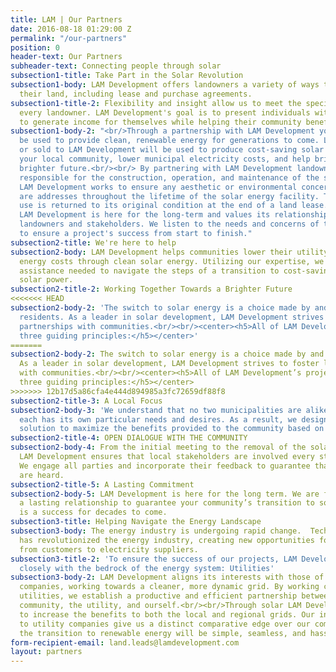 ```yaml
---
title: LAM | Our Partners
date: 2016-08-18 01:29:00 Z
permalink: "/our-partners"
position: 0
header-text: Our Partners
subheader-text: Connecting people through solar
subsection1-title: Take Part in the Solar Revolution
subsection1-body: LAM Development offers landowners a variety of ways to monetize
  their land, including lease and purchase agreements.
subsection1-title-2: Flexibility and insight allow us to meet the specific needs of
  every landowner. LAM Development's goal is to present individuals with opportunities
  to generate income for themselves while helping their community benefit from solar.
subsection1-body-2: "<br/>Through a partnership with LAM Development your land will
  be used to provide clean, renewable energy for generations to come. Land leased
  or sold to LAM Development will be used to produce cost-saving solar energy, improve
  your local community, lower municipal electricity costs, and help bring about a
  brighter future.<br/><br/> By partnering with LAM Development landowners are not
  responsible for the construction, operation, and maintenance of the solar facility.
  LAM Development works to ensure any aesthetic or environmental concerns of the landowners
  are addresses throughout the lifetime of the solar energy facility. The land we
  use is returned to its original condition at the end of a land lease.<br/><br/>
  LAM Development is here for the long-term and values its relationships with local
  landowners and stakeholders. We listen to the needs and concerns of the community
  to ensure a project's success from start to finish."
subsection2-title: We're here to help
subsection2-body: LAM Development helps communities lower their utility bills and
  energy costs through clean solar energy. Utilizing our expertise, we provide the
  assistance needed to navigate the steps of a transition to cost-saving renewable
  solar power.
subsection2-title-2: Working Together Towards a Brighter Future
<<<<<<< HEAD
subsection2-body-2: 'The switch to solar energy is a choice made by and for local
  residents. As a leader in solar development, LAM Development strives to foster lasting
  partnerships with communities.<br/><br/><center><h5>All of LAM Development’s projects follow
  three guiding principles:</h5></center>'
=======
subsection2-body-2: The switch to solar energy is a choice made by and for local residents.
  As a leader in solar development, LAM Development strives to foster lasting partnerships
  with communities.<br/><br/><center><h5>All of LAM Development’s projects follow
  three guiding principles:</h5></center>
>>>>>>> 12b17d5a86cfa4e444d894985a3fc72659df88f8
subsection2-title-3: A Local Focus
subsection2-body-3: 'We understand that no two municipalities are alike, and that
  each has its own particular needs and desires. As a result, we design each solar
  solution to maximize the benefits provided to the community based on local circumstance. '
subsection2-title-4: OPEN DIALOGUE WITH THE COMMUNITY
subsection2-body-4: From the initial meeting to the removal of the solar energy facility,
  LAM Development ensures that local stakeholders are involved every step of the way.
  We engage all parties and incorporate their feedback to guarantee that all voices
  are heard.
subsection2-title-5: A Lasting Commitment
subsection2-body-5: LAM Development is here for the long term. We are focused on creating
  a lasting relationship to guarantee your community’s transition to solar energy
  is a success for decades to come.
subsection3-title: Helping Navigate the Energy Landscape
subsection3-body: The energy industry is undergoing rapid change.  Technological advancement
  has revolutionized the energy industry, creating new opportunities for everyone
  from customers to electricity suppliers.
subsection3-title-2: 'To ensure the success of our projects, LAM Development works
  closely with the bedrock of the energy system: Utilities'
subsection3-body-2: LAM Development aligns its interests with those of local utility
  companies, working towards a cleaner, more dynamic grid. By working closely with
  utilities, we establish a productive and efficient partnership between the local
  community, the utility, and ourself.<br/><br/>Through solar LAM Development seeks
  to increase the benefits to both the local and regional grids. Our invaluable relationships
  to utility companies give us a distinct comparative edge over our competitors, assuring
  the transition to renewable energy will be simple, seamless, and hassle-free.
form-recipient-email: land.leads@lamdevelopment.com
layout: partners
---
```


